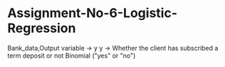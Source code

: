 # Assignment-No-6-Logistic-Regression
Bank_data,Output variable -> y y -> Whether the client has subscribed a term deposit or not Binomial ("yes" or "no")
